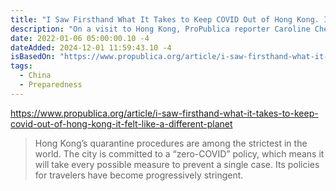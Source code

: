 ```yaml
---
title: "I Saw Firsthand What It Takes to Keep COVID Out of Hong Kong. It Felt Like a Different Planet."
description: "On a visit to Hong Kong, ProPublica reporter Caroline Chen encountered a 21-day quarantine, a bevy of COVID tests, universal masking and, finally, a fear-free family holiday."
date: 2022-01-06 05:00:00.10 -4
dateAdded: 2024-12-01 11:59:43.10 -4
isBasedOn: "https://www.propublica.org/article/i-saw-firsthand-what-it-takes-to-keep-covid-out-of-hong-kong-it-felt-like-a-different-planet"
tags:
  - China
  - Preparedness
---
```


https://www.propublica.org/article/i-saw-firsthand-what-it-takes-to-keep-covid-out-of-hong-kong-it-felt-like-a-different-planet

> Hong Kong’s quarantine procedures are among the strictest in the world. The city is committed to a “zero-COVID” policy, which means it will take every possible measure to prevent a single case. Its policies for travelers have become progressively stringent.
